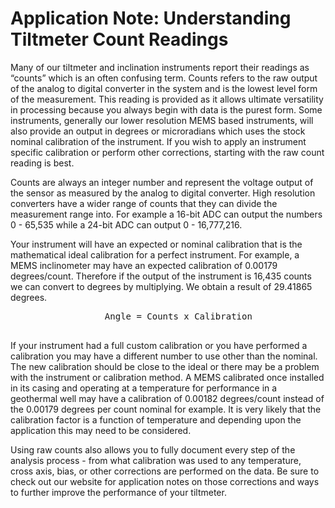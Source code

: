 # Application Note: Understanding Tiltmeter Count Readings

Many of our tiltmeter and inclination instruments report their readings as
“counts” which is an often confusing term. Counts refers to the raw output of
the analog to digital converter in the system and is the lowest level form of
the measurement. This reading is provided as it allows ultimate versatility in
processing because you always begin with data is the purest form. Some
instruments, generally our lower resolution MEMS based instruments, will also
provide an output in degrees or microradians which uses the stock nominal
calibration of the instrument. If you wish to apply an instrument specific
calibration or perform other corrections, starting with the raw count reading is
best.

Counts are always an integer number and represent the voltage output of the
sensor as measured by the analog to digital converter. High resolution
converters have a wider range of counts that they can divide the measurement
range into. For example a 16-bit ADC can output the numbers 0 - 65,535 while a
24-bit ADC can output 0 - 16,777,216.

Your instrument will have an expected or nominal calibration that is the
mathematical ideal calibration for a perfect instrument. For example, a MEMS
inclinometer may have an expected calibration of 0.00179 degrees/count.
Therefore if the output of the instrument is 16,435 counts we can convert to
degrees by multiplying. We obtain a result of 29.41865 degrees.

<center>
  <pre>
    Angle = Counts x Calibration
  </pre>
</center>

If your instrument had a full custom calibration or you have performed a
calibration you may have a different number to use other than the nominal. The
new calibration should be close to the ideal or there may be a problem with the
instrument or calibration method. A MEMS calibrated once installed in its casing
and operating at a temperature for performance in a geothermal well may have a
calibration of 0.00182 degrees/count instead of the 0.00179 degrees per count
nominal for example. It is very likely that the calibration factor is a function
of temperature and depending upon the application this may need to be
considered.

Using raw counts also allows you to fully document every step of the analysis
process - from what calibration was used to any temperature, cross axis, bias,
or other corrections are performed on the data. Be sure to check out our website
for application notes on those corrections and ways to further improve the
performance of your tiltmeter.
